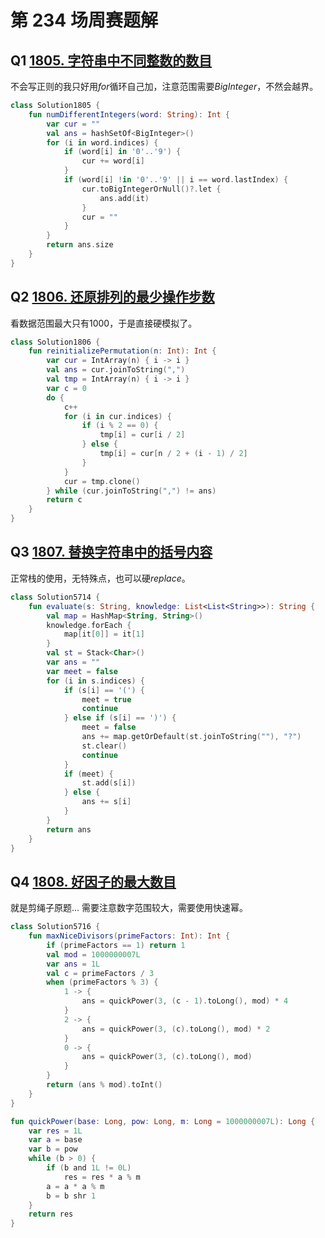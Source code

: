 # 第 234 场周赛题解

## Q1 [1805. 字符串中不同整数的数目](https://leetcode-cn.com/problems/number-of-different-integers-in-a-string/)

不会写正则的我只好用$for$循环自己加，注意范围需要$BigInteger$，不然会越界。

```kotlin
class Solution1805 {
    fun numDifferentIntegers(word: String): Int {
        var cur = ""
        val ans = hashSetOf<BigInteger>()
        for (i in word.indices) {
            if (word[i] in '0'..'9') {
                cur += word[i]
            }
            if (word[i] !in '0'..'9' || i == word.lastIndex) {
                cur.toBigIntegerOrNull()?.let {
                    ans.add(it)
                }
                cur = ""
            }
        }
        return ans.size
    }
}
```

## Q2 [1806. 还原排列的最少操作步数](https://leetcode-cn.com/problems/minimum-number-of-operations-to-reinitialize-a-permutation/)

看数据范围最大只有$1000$，于是直接硬模拟了。

```kotlin
class Solution1806 {
    fun reinitializePermutation(n: Int): Int {
        var cur = IntArray(n) { i -> i }
        val ans = cur.joinToString(",")
        val tmp = IntArray(n) { i -> i }
        var c = 0
        do {
            c++
            for (i in cur.indices) {
                if (i % 2 == 0) {
                    tmp[i] = cur[i / 2]
                } else {
                    tmp[i] = cur[n / 2 + (i - 1) / 2]
                }
            }
            cur = tmp.clone()
        } while (cur.joinToString(",") != ans)
        return c
    }
}
```

## Q3 [1807. 替换字符串中的括号内容](https://leetcode-cn.com/problems/evaluate-the-bracket-pairs-of-a-string/)

正常栈的使用，无特殊点，也可以硬$replace$。

```kotlin
class Solution5714 {
    fun evaluate(s: String, knowledge: List<List<String>>): String {
        val map = HashMap<String, String>()
        knowledge.forEach {
            map[it[0]] = it[1]
        }
        val st = Stack<Char>()
        var ans = ""
        var meet = false
        for (i in s.indices) {
            if (s[i] == '(') {
                meet = true
                continue
            } else if (s[i] == ')') {
                meet = false
                ans += map.getOrDefault(st.joinToString(""), "?")
                st.clear()
                continue
            }
            if (meet) {
                st.add(s[i])
            } else {
                ans += s[i]
            }
        }
        return ans
    }
}
```

## Q4 [1808. 好因子的最大数目](https://leetcode-cn.com/problems/maximize-number-of-nice-divisors/)

就是剪绳子原题... 需要注意数字范围较大，需要使用快速幂。

```kotlin
class Solution5716 {
    fun maxNiceDivisors(primeFactors: Int): Int {
        if (primeFactors == 1) return 1
        val mod = 1000000007L
        var ans = 1L
        val c = primeFactors / 3
        when (primeFactors % 3) {
            1 -> {
                ans = quickPower(3, (c - 1).toLong(), mod) * 4
            }
            2 -> {
                ans = quickPower(3, (c).toLong(), mod) * 2
            }
            0 -> {
                ans = quickPower(3, (c).toLong(), mod)
            }
        }
        return (ans % mod).toInt()
    }
}

fun quickPower(base: Long, pow: Long, m: Long = 1000000007L): Long {
    var res = 1L
    var a = base
    var b = pow
    while (b > 0) {
        if (b and 1L != 0L)
            res = res * a % m
        a = a * a % m
        b = b shr 1
    }
    return res
}
```

